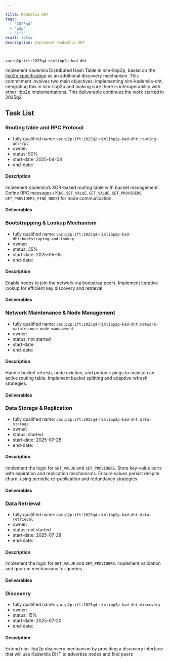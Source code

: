 ```yaml
---

title: Kademlia DHT
tags:
  - "2025q4"
  - "p2p"
  - "ift"
draft: false
description: Implement Kademlia DHT

---
```


`vac:p2p:ift:2025q4-nimlibp2p-kad-dht`

Implement Kademlia Distributed Hash Table in nim-libp2p, based on the [libp2p specification](https://github.com/libp2p/specs/blob/master/kad-dht/) as an additional discovery mechanism.
This commitment involves two main objectives: implementing nim-kademlia-dht, integrating this in nim-libp2p and making sure there is interoperability with other libp2p implementations.
This deliverable continues the work started in 2025q2

## Task List

### Routing table and RPC Protocol

* fully qualified name: `vac:p2p:ift:2025q2-nimlibp2p-kad-dht:routing-and-rpc`
* owner:
* status: 50%
* start-date: 2025-04-08
* end-date:

#### Description
Implement Kademlia’s XOR-based routing table with bucket management. Define RPC messages (`PING`, `SET_VALUE`, `GET_VALUE`, `SET_PROVIDERS`, `GET_PROVIDERS`, `FIND_NODE`) for node communication.

#### Deliverables



### Bootstrapping & Lookup Mechanism

* fully qualified name: `vac:p2p:ift:2025q4-nimlibp2p-kad-dht:bootstraping-and-lookup`
* owner:
* status: 35%
* start-date: 2025-05-05
* end-date:

#### Description
Enable nodes to join the network via bootstrap peers. Implement iterative lookup for efficient key
discovery and retrieval 

#### Deliverables



### Network Maintenance & Node Management

* fully qualified name: `vac:p2p:ift:2025q4-nimlibp2p-kad-dht:network-maintenance-node-management`
* owner:
* status: not started
* start-date:
* end-date:

#### Description
Handle bucket refresh, node eviction, and periodic pings to maintain an active routing table. 
Implement bucket splitting and adaptive refresh strategies.

#### Deliverables



### Data Storage & Replication

* fully qualified name: `vac:p2p:ift:2025q4-nimlibp2p-kad-dht:data-storage`
* owner:
* status: started
* start-date: 2025-07-28
* end-date:

#### Description
Implement the logic for `SET_VALUE` and `SET_PROVIDERS`. Store key-value pairs with expiration and replication mechanisms. 
Ensure values persist despite churn, using periodic re-publication and redundancy strategies

#### Deliverables


### Data Retrieval

* fully qualified name: `vac:p2p:ift:2025q4-nimlibp2p-kad-dht:data-retrieval`
* owner:
* status: not started
* start-date: 2025-07-28
* end-date:

#### Description
Implement the logic for `GET_VALUE` and `GET_PROVIDERS`. Implement validation and quorum mechanisms for queries

#### Deliverables

### Discovery
* fully qualified name: `vac:p2p:ift:2025q4-nimlibp2p-kad-dht:discovery`
* owner:
* status: 15%
* start-date: 2025-07-20
* end-date:

#### Description
Extend nim-libp2p discovery mechanism by providing a discovery interface that will use Kademlia DHT to advertise nodes and find peers